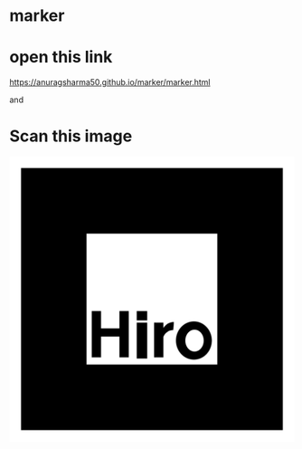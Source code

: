 # marker

# open this link
 https://anuragsharma50.github.io/marker/marker.html
 
 and
 
 # Scan this image
![Screenshot](https://github.com/anuragsharma50/marker/blob/main/hiro.png)
